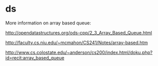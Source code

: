 # ds
More information on array based queue:

http://opendatastructures.org/ods-cpp/2_3_Array_Based_Queue.html

http://faculty.cs.niu.edu/~mcmahon/CS241/Notes/array-based.htm

http://www.cs.colostate.edu/~anderson/cs200/index.html/doku.php?id=recit:array_based_queue
